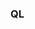 ### QL





































































































